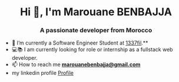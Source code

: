 <h1 align="center">Hi 👋, I'm Marouane BENBAJJA</h1>
<h3 align="center">A passionate developer from Morocco</h3>

- 🌱 I’m currently a Software Engineer Student at [1337fil](https://1337.ma/).**
- 💻📚 I am currently looking for role or internship as a fullstack web developer.
- 📫 How to reach me **marouanebenbajja@gmail.com**
- my linkedin profile <a href="https://www.linkedin.com/in/marouane-benbajja-545760235/" target="_blanc">Profile</a>

<!---
marbenMB/marbenMB is a ✨ special ✨ repository because its `README.md` (this file) appears on your GitHub profile.
You can click the Preview link to take a look at your changes.
--->
